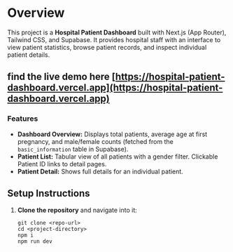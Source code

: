 # Overview
This project is a **Hospital Patient Dashboard** built with Next.js (App Router), Tailwind CSS, and Supabase. It provides hospital staff with an interface to view patient statistics, browse patient records, and inspect individual patient details.

## find the live demo here [https://hospital-patient-dashboard.vercel.app](https://hospital-patient-dashboard.vercel.app)

### Features
- **Dashboard Overview:** Displays total patients, average age at first pregnancy, and male/female counts (fetched from the `basic_information` table in Supabase).  
- **Patient List:** Tabular view of all patients with a gender filter. Clickable Patient ID links to detail pages.  
- **Patient Detail:** Shows full details for an individual patient.

## Setup Instructions
1. **Clone the repository** and navigate into it:  
   ```
   git clone <repo-url>
   cd <project-directory>
   npm i
   npm run dev
   ```
